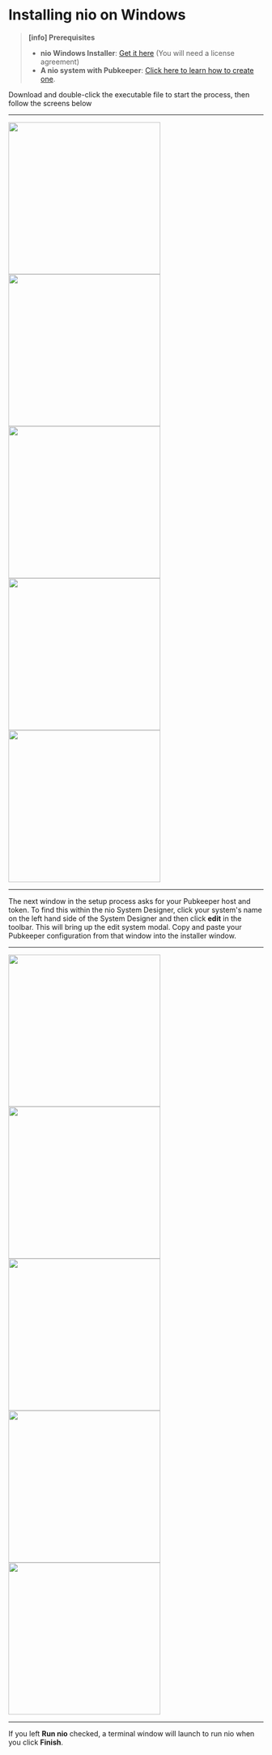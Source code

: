 # Installing nio on Windows

>**[info] Prerequisites**
>
>* **nio Windows Installer**: [Get it here](https://app.n.io/binaries/download) (You will need a license agreement)
>* **A nio system with Pubkeeper**: [Click here to learn how to create one](/running-nio/in-the-cloud.md).

Download and double-click the executable file to start the process, then follow the screens below

---


<img class="border" src="/img/installer/windows1.png" height="300" />
<img class="border" src="/img/installer/windows2.png" height="300" />
<img class="border" src="/img/installer/windows3.png" height="300" />
<img class="border" src="/img/installer/windows4.png" height="300" />
<img class="border" src="/img/installer/windows5.png" height="300" />


---

The next window in the setup process asks for your Pubkeeper host and token. To find this within the nio System Designer, click your system's name on the left hand side of the System Designer and then click **edit** in the toolbar. This will bring up the edit system modal. Copy and paste your Pubkeeper configuration from that window into the installer window.

---

<img class="border" src="/img/installer/windows6.png" height="300" />
<img class="border" src="/img/installer/windows7.png" height="300" />
<img class="border" src="/img/installer/windows8.png" height="300" />
<img class="border" src="/img/installer/windows9.png" height="300" />
<img class="border" src="/img/installer/windows10.png" height="300" />

---

If you left **Run nio** checked, a terminal window will launch to run nio when you click **Finish**.
